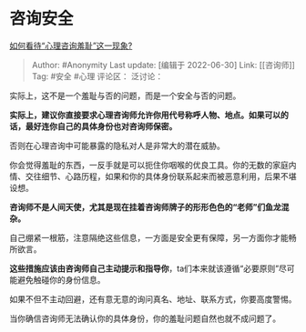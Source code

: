 # 咨询安全
[如何看待“心理咨询羞耻”这一现象?](https://www.zhihu.com/question/502152817/answer/2552711844)

> Author: #Anonymity
> Last update: [编辑于 2022-06-30]
> Link: [[咨询师]]
> Tag: #安全 #心理
> 评论区：
> 泛讨论：

实际上，这不是一个羞耻与否的问题，而是一个安全与否的问题。

**实际上，建议你直接要求心理咨询师允许你用代号称呼人物、地点。如果可以的话，最好连你自己的具体身份也对咨询师保密。**

否则在心理咨询中可能暴露的隐私对人是非常大的潜在威胁。

你会觉得羞耻的东西，一反手就是可以扼住你咽喉的优良工具。你的无数的家庭内情、交往细节、心路历程，如果和你的具体身份联系起来而被恶意利用，后果不堪设想。

**咨询师不是人间天使，尤其是现在挂着咨询师牌子的形形色色的“老师”们鱼龙混杂。**

自己绷紧一根筋，注意隔绝这些信息，一方面是安全更有保障，另一方面你才能畅所欲言。

**这些措施应该由咨询师自己主动提示和指导你**，ta们本来就该遵循“必要原则”尽可能避免触碰你的身份信息。

如果不但不主动回避，还有意无意的询问真名、地址、联系方式，你要高度警惕。

当你确信咨询师无法确认你的具体身份，你的羞耻问题自然也就不成问题了。
